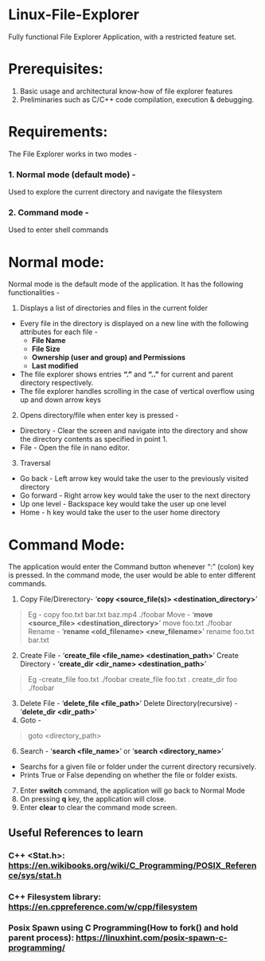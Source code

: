# Linux-File-Explorer
 Fully functional File Explorer Application, with a restricted feature set.
 
# Prerequisites:
1. Basic usage and architectural know-how of file explorer features
2. Preliminaries such as C/C++ code compilation, execution & debugging.

# Requirements:
The File Explorer works in two modes -
### 1. Normal mode (default mode) - 
Used to explore the current directory and navigate the filesystem
### 2. Command mode - 
Used to enter shell commands

# Normal mode:
Normal mode is the default mode of the application. It has the following functionalities -
1. Displays a list of directories and files in the current folder
  - Every file in the directory is displayed on a new line with the following attributes for each file -
    *  **File Name**
    *  **File Size**
    *  **Ownership (user and group) and Permissions**
    *  **Last modified**
  - The file explorer shows entries **“.”** and **“..”** for current and parent directory respectively.
  - The file explorer handles scrolling in the case of vertical overflow using up and down arrow keys
2. Opens directory/file when enter key is pressed -
  - Directory - Clear the screen and navigate into the directory and show the directory contents as specified in point 1.
  - File - Open the file in nano editor.
3. Traversal
  - Go back - Left arrow key would take the user to the previously visited directory
  - Go forward - Right arrow key would take the user to the next directory
  - Up one level - Backspace key would take the user up one level
  - Home - h key would take the user to the user home directory 
# Command Mode:
The application would enter the Command button whenever “:” (colon) key is pressed. In the  command mode, the user would be able to enter different commands.
1. Copy File/Direrectory- ‘**copy <source_file(s)> <destination_directory>**’ 
> Eg - copy foo.txt bar.txt baz.mp4 ./foobar 
Move - ‘**move <source_file> <destination_directory>**’ 
> move foo.txt ./foobar 
Rename - ‘**rename <old_filename> <new_filename>**’
> rename foo.txt bar.txt
2. Create File - ‘**create_file <file_name> <destination_path>**’ 
Create Directory - ‘**create_dir <dir_name> <destination_path>**’ 
> Eg -create_file foo.txt ./foobar
> create_file foo.txt .
> create_dir foo ./foobar
3. Delete File - ‘**delete_file <file_path>**’ 
Delete Directory(recursive) - ‘**delete_dir <dir_path>**’
4. Goto -
> goto <directory_path>
6. Search - ‘**search <file_name>**’ or ‘**search <directory_name>**’
  - Searchs for a given file or folder under the current directory recursively.
  - Prints True or False depending on whether the file or folder exists.
7. Enter **switch** command, the application will go back to Normal Mode
8. On pressing **q** key, the application will close.
9. Enter **clear** to clear the command mode screen.
 
## Useful References to learn
 ### C++ <Stat.h>: https://en.wikibooks.org/wiki/C_Programming/POSIX_Reference/sys/stat.h
 ### C++ Filesystem library: https://en.cppreference.com/w/cpp/filesystem
 ### Posix Spawn using C Programming(How to fork() and hold parent process): https://linuxhint.com/posix-spawn-c-programming/
